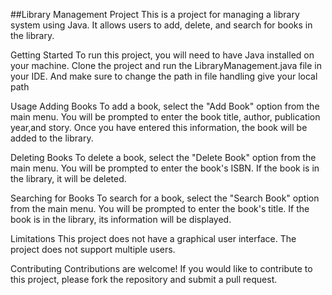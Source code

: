 ##Library Management Project
This is a project for managing a library system using Java. It allows users to add, delete, and search for books in the library.

Getting Started
To run this project, you will need to have Java installed on your machine. Clone the project and run the LibraryManagement.java file in your IDE. And make sure to change the path in file handling give your local path

Usage
Adding Books
To add a book, select the "Add Book" option from the main menu. You will be prompted to enter the book title, author, publication year,and story. Once you have entered this information, the book will be added to the library.

Deleting Books
To delete a book, select the "Delete Book" option from the main menu. You will be prompted to enter the book's ISBN. If the book is in the library, it will be deleted.

Searching for Books
To search for a book, select the "Search Book" option from the main menu. You will be prompted to enter the book's title. If the book is in the library, its information will be displayed.

Limitations
This project does not have a graphical user interface.
The project does not support multiple users.

Contributing
Contributions are welcome! If you would like to contribute to this project, please fork the repository and submit a pull request.
